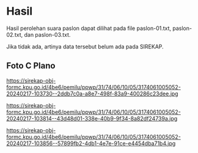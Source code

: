 # Hasil

Hasil perolehan suara paslon dapat dilihat pada file paslon-01.txt, paslon-02.txt, dan paslon-03.txt.

Jika tidak ada, artinya data tersebut belum ada pada SIREKAP.

## Foto C Plano

https://sirekap-obj-formc.kpu.go.id/4be6/pemilu/ppwp/31/74/06/10/05/3174061005052-20240217-103730--2ddb7c0a-a8e7-498f-83a9-400286c23dee.jpg

https://sirekap-obj-formc.kpu.go.id/4be6/pemilu/ppwp/31/74/06/10/05/3174061005052-20240217-103814--43d48d01-338e-40b9-9f34-8a82df24739a.jpg

https://sirekap-obj-formc.kpu.go.id/4be6/pemilu/ppwp/31/74/06/10/05/3174061005052-20240217-103856--57899fb2-4db1-4e7e-91ce-e4454dba71b4.jpg
